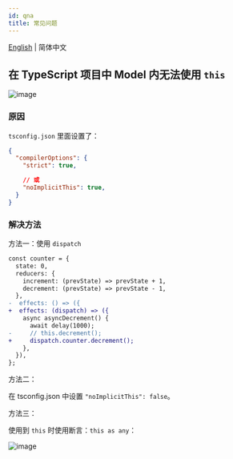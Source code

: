 ```yaml
---
id: qna
title: 常见问题
---
```


[English](./qna.md) | 简体中文

## 在 TypeScript 项目中 Model 内无法使用 `this`

![image](https://user-images.githubusercontent.com/4392234/85498836-09024900-b613-11ea-9150-8287b4455e92.png)

### 原因

`tsconfig.json` 里面设置了：

```json
{
  "compilerOptions": {
    "strict": true,

    // 或
    "noImplicitThis": true,
  }
}
```

### 解决方法

方法一：使用 `dispatch`

```diff
const counter = {
  state: 0,
  reducers: {
    increment: (prevState) => prevState + 1,
    decrement: (prevState) => prevState - 1,
  },
-  effects: () => ({
+  effects: (dispatch) => ({
    async asyncDecrement() {
      await delay(1000);
-     // this.decrement();
+     dispatch.counter.decrement();
    },
  }),
};
```

方法二：

在 tsconfig.json 中设置 `"noImplicitThis": false`。

方法三：

使用到 `this` 时使用断言：`this as any`：

![image](https://user-images.githubusercontent.com/4392234/85499976-318b4280-b615-11ea-9be4-e7f9a79a8463.png)

